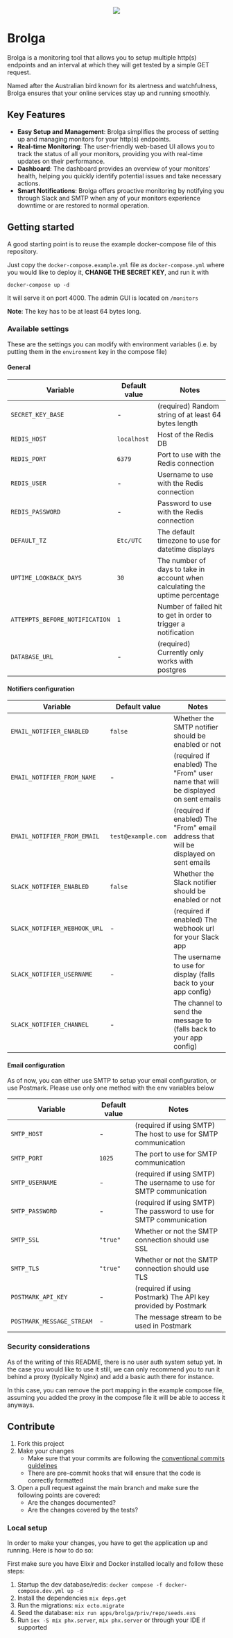 <p align="center">
    <img src="https://github.com/smartfactory-gmbh/brolga/assets/22151261/8e13d6c8-e01b-4016-a17f-0a10b56532e3" />
</p>

# Brolga


Brolga is a monitoring tool that allows you to setup multiple http(s) endpoints and an interval at which they will get tested by a simple GET request.

Named after the Australian bird known for its alertness and watchfulness, Brolga ensures that your online services stay up and running smoothly.

## Key Features

- **Easy Setup and Management**: Brolga simplifies the process of setting up and managing monitors for your http(s) endpoints.
- **Real-time Monitoring**: The user-friendly web-based UI allows you to track the status of all your monitors, providing you with real-time updates on their performance.
- **Dashboard**: The dashboard provides an overview of your monitors' health, helping you quickly identify potential issues and take necessary actions.
- **Smart Notifications**: Brolga offers proactive monitoring by notifying you through Slack and SMTP when any of your monitors experience downtime or are restored to normal operation.

## Getting started

A good starting point is to reuse the example docker-compose file of
this repository.

Just copy the `docker-compose.example.yml` file as `docker-compose.yml`
where you would like to deploy it, **CHANGE THE SECRET KEY**, and run it with

```shell
docker-compose up -d
```

It will serve it on port 4000. The admin GUI is located on `/monitors`

**Note**: The key has to be at least 64 bytes long.


### Available settings
These are the settings you can modify with environment variables (i.e. by putting them in the `environment` key in the compose file)

#### General

| Variable                       | Default value | Notes                                                                        |
| ------------------------------ | ------------- | ---------------------------------------------------------------------------- |
| `SECRET_KEY_BASE`              | -             | (required) Random string of at least 64 bytes length                         |
| `REDIS_HOST`                   | `localhost`   | Host of the Redis DB                                                         |
| `REDIS_PORT`                   | `6379`        | Port to use with the Redis connection                                        |
| `REDIS_USER`                   | -             | Username to use with the Redis connection                                    |
| `REDIS_PASSWORD`               | -             | Password to use with the Redis connection                                    |
| `DEFAULT_TZ`                   | `Etc/UTC`     | The default timezone to use for datetime displays                            |
| `UPTIME_LOOKBACK_DAYS`         | `30`          | The number of days to take in account when calculating the uptime percentage |
| `ATTEMPTS_BEFORE_NOTIFICATION` | `1`           | Number of failed hit to get in order to trigger a notification               |
| `DATABASE_URL`                 | -             | (required) Currently only works with postgres                                |

#### Notifiers configuration

| Variable                     | Default value      | Notes                                                                                |
| ---------------------------- | ------------------ | ------------------------------------------------------------------------------------ |
| `EMAIL_NOTIFIER_ENABLED`     | `false`            | Whether the SMTP notifier should be enabled or not                                   |
| `EMAIL_NOTIFIER_FROM_NAME`   | -                  | (required if enabled)  The "From" user name that will be displayed on sent emails    |
| `EMAIL_NOTIFIER_FROM_EMAIL`  | `test@example.com` | (required if enabled) The "From" email address that will be displayed on sent emails |
| `SLACK_NOTIFIER_ENABLED`     | `false`            | Whether the Slack notifier should be enabled or not                                  |
| `SLACK_NOTIFIER_WEBHOOK_URL` | -                  | (required if enabled) The webhook url for your Slack app                             |
| `SLACK_NOTIFIER_USERNAME`    | -                  | The username to use for display (falls back to your app config)                      |
| `SLACK_NOTIFIER_CHANNEL`     | -                  | The channel to send the message to (falls back to your app config)                   |

#### Email configuration

As of now, you can either use SMTP to setup your email configuration, or use Postmark. Please use only one method with the env variables below

| Variable                  | Default value | Notes                                                                |
| ------------------------- | ------------- | -------------------------------------------------------------------- |
| `SMTP_HOST`               | -             | (required if using SMTP) The host to use for SMTP communication      |
| `SMTP_PORT`               | `1025`        | The port to use for SMTP communication                               |
| `SMTP_USERNAME`           | -             | (required if using SMTP) The username to use for SMTP communication  |
| `SMTP_PASSWORD`           | -             | (required if using SMTP) The password to use for SMTP  communication |
| `SMTP_SSL`                | `"true"`      | Whether or not the SMTP connection should use SSL                    |
| `SMTP_TLS`                | `"true"`      | Whether or not the SMTP connection should use TLS                    |
| `POSTMARK_API_KEY`        | -             | (required if using Postmark) The API key provided by Postmark        |
| `POSTMARK_MESSAGE_STREAM` | -             | The message stream to be used in Postmark                            |

### Security considerations

As of the writing of this README, there is no user auth system setup yet.
In the case you would like to use it still, we can only recommend you to run
it behind a proxy (typically Nginx) and add a basic auth there for instance.

In this case, you can remove the port mapping in the example compose file,
assuming you added the proxy in the compose file it will be able to access it
anyways.

## Contribute

1. Fork this project
2. Make your changes
    - Make sure that your commits are following the [conventional commits guidelines](https://www.conventionalcommits.org/en/v1.0.0/)
    - There are pre-commit hooks that will ensure that the code is correctly formatted
3. Open a pull request against the main branch and make sure the following points are covered:
    - Are the changes documented?
    - Are the changes covered by the tests?

### Local setup

In order to make your changes, you have to get the application up and running. Here is how to do so:

First make sure you have Elixir and Docker installed locally and follow these steps:

1. Startup the dev database/redis: `docker compose -f docker-compose.dev.yml up -d`
2. Install the dependencies `mix deps.get`
3. Run the migrations: `mix ecto.migrate`
4. Seed the database: `mix run apps/brolga/priv/repo/seeds.exs`
5. Run `iex -S mix phx.server`, `mix phx.server` or through your IDE if supported
